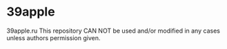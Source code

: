 # 39apple
39apple.ru
This repository CAN NOT be used and/or modified in any cases unless authors permission given.
